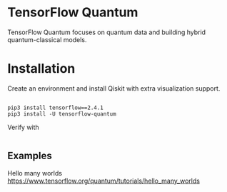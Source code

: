 # TensorFlow Quantum

TensorFlow Quantum focuses on quantum data and building hybrid quantum-classical models.

# Installation

Create an environment and install Qiskit with extra visualization support.

```

pip3 install tensorflow==2.4.1
pip3 install -U tensorflow-quantum

```

Verify with
```
```

## Examples

Hello many worlds
https://www.tensorflow.org/quantum/tutorials/hello_many_worlds
